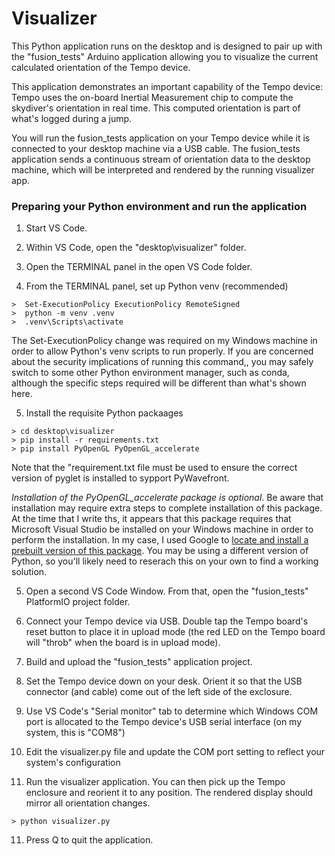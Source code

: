 # Visualizer

This Python application runs on the desktop and is designed to pair up with the "fusion_tests" Arduino application allowing you to 
visualize the current calculated orientation of the Tempo device. 

This application demonstrates an important capability of the Tempo device: Tempo uses the on-board Inertial Measurement chip to compute
the skydiver's orientation in real time. This computed orientation is part of what's
logged during a jump.

You will run the fusion_tests application
on your Tempo device while it is connected to your desktop machine
via a USB cable.  The fusion_tests application sends a continuous stream
of orientation data to the desktop machine, which will be
interpreted and rendered by the running visualizer app.

### Preparing your Python environment and run the application

1. Start VS Code.

2. Within VS Code, open the "desktop\visualizer" folder.

3. Open the TERMINAL panel in the open VS Code folder.

4. From the TERMINAL panel, set up Python venv (recommended)

```
>  Set-ExecutionPolicy ExecutionPolicy RemoteSigned
>  python -m venv .venv
>  .venv\Scripts\activate  
```

The Set-ExecutionPolicy change was required on my Windows machine in order to
allow Python's venv scripts to run properly.  If you are concerned about
the security implications of running this command,, you may safely switch to some other
Python environment manager, such as conda, although the specific steps required will be different than what's shown here.

5. Install the requisite Python packaages

```
> cd desktop\visualizer
> pip install -r requirements.txt
> pip install PyOpenGL PyOpenGL_accelerate 
```

Note that the "requirement.txt file must be used to ensure the correct version of pyglet is installed to sypport PyWavefront.

*Installation of the PyOpenGL_accelerate package is optional*. Be aware that installation may require extra steps to complete installation of this package.  At the time that I write ths, it appears that 
this package requires that Microsoft Visual Studio be installed on your Windows machine in order to perform
the installation.  In my case, I used Google to [locate and install a prebuilt version of this package](https://stackoverflow.com/questions/77346740/install-pyopengl-for-windows-under-python-3-12).  You may be using
a different version of Python, so you'll likely need to reserach this
on your own to find a working solution.

5. Open a second VS Code Window. From that, open the "fusion_tests" PlatformIO project folder.

6. Connect your Tempo device via USB. Double tap the Tempo board's reset button to place it in upload mode (the red LED on the Tempo board will "throb" when the board is in upload mode). 

7. Build and upload the "fusion_tests" application project.

8. Set the Tempo device down on your desk. Orient it so that the USB connector (and cable) come out of the left side of the exclosure.

8. Use VS Code's "Serial monitor" tab to determine which Windows COM port is allocated to the Tempo device's USB serial interface (on my system, this is "COM8")

9. Edit the visualizer.py file and update the COM port setting to reflect your system's configuration


10. Run the visualizer application. You can then pick up the Tempo enclosure and reorient it to any position.  The rendered display should mirror all orientation changes.

```
> python visualizer.py
```

11. Press Q to quit the application.
